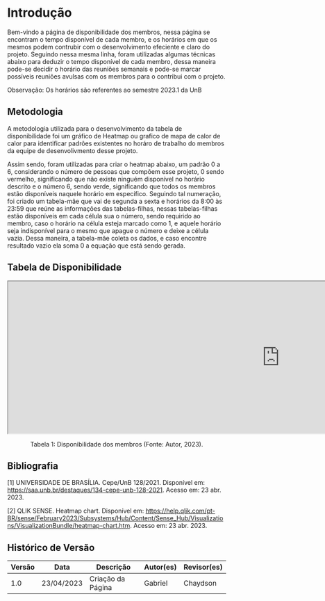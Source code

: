# Introdução

Bem-vindo a página de disponibilidade dos membros, nessa página se encontram o tempo disponível de cada membro, e os horários em que os mesmos podem contrubir com o desenvolvimento efeciente e claro do projeto. Seguindo nessa mesma linha, foram utilizadas algumas técnicas abaixo para deduzir o tempo disponível de cada membro, dessa maneira pode-se decidir o horário das reuniões semanais e pode-se marcar possíveis reuniões avulsas com os membros para o contribui com o projeto.

Observação: Os horários são referentes ao semestre 2023.1 da UnB

## Metodologia

A metodologia utilizada para o desenvolvimento da tabela de disponibilidade foi um gráfico de Heatmap ou grafico de mapa de calor de calor para identificar padrões existentes no horáro de trabalho do membros da equipe de desenvolivmento desse projeto.

Assim sendo, foram utilizadas para criar o heatmap abaixo, um padrão 0 a 6, considerando o número de pessoas que compõem esse projeto, 0 sendo vermelho, significando que não existe ninguém disponível no horário descrito e o número 6, sendo verde, significando que todos os membros estão disponíveis naquele horário em específico. Seguindo tal numeração, foi criado um tabela-mãe que vai de segunda a sexta e horários da 8:00 às 23:59 que reúne as informações das tabelas-filhas, nessas tabelas-filhas estão disponíveis em cada célula sua o número, sendo requirido ao membro, caso o horário na célula esteja marcado como 1, e aquele horário seja indisponível para o mesmo que apague o número e deixe a célula vazia. Dessa maneira, a tabela-mãe coleta os dados, e caso encontre resultado vazio ela soma 0 a equação que está sendo gerada.

## Tabela de Disponibilidade

<!-- <iframe  width="1250px" height="350px"   style="overflow: hidden; margin-bottom: 5px;"src="https://docs.google.com/spreadsheets/d/e/2PACX-1vQrLWWkcJGJOv-Ews2B3V1Aabnkz0WwaZ0UzpZ3-GS2qahl9SbZYwWfiefI8WeoAO2QmanwSy39RH9s/pubhtml"></iframe> -->

<iframe width="1250px" height="350px" src="https://docs.google.com/spreadsheets/d/e/2PACX-1vQrLWWkcJGJOv-Ews2B3V1Aabnkz0WwaZ0UzpZ3-GS2qahl9SbZYwWfiefI8WeoAO2QmanwSy39RH9s/pubhtml?widget=true&amp;headers=false"></iframe>

<div style="text-align: center">
<p> Tabela 1: Disponibilidade dos membros (Fonte: Autor, 2023). </p>
</div>

## Bibliografia

[1] UNIVERSIDADE DE BRASÍLIA. Cepe/UnB 128/2021. Disponível em: https://saa.unb.br/destaques/134-cepe-unb-128-2021. Acesso em: 23 abr. 2023.

[2] QLIK SENSE. Heatmap chart. Disponível em: https://help.qlik.com/pt-BR/sense/February2023/Subsystems/Hub/Content/Sense_Hub/Visualizations/VisualizationBundle/heatmap-chart.htm. Acesso em: 23 abr. 2023.

## Histórico de Versão

| Versão | Data       | Descrição          | Autor(es) | Revisor(es) |
| ------- | ---------- | -------------------- | --------- | ----------- |
| 1.0     | 23/04/2023 | Criação da Página | Gabriel   | Chaydson      |
